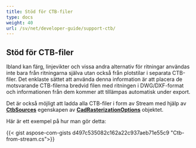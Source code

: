 ```yaml
---
title: Stöd för CTB-filer
type: docs
weight: 40
url: /sv/net/developer-guide/support-ctb/
---
```


## **Stöd för CTB-filer**

Ibland kan färg, linjevikter och vissa andra alternativ för ritningar användas inte bara från ritningarna själva utan också från plotstilar i separata CTB-filer. 
Det enklaste sättet att använda denna information är att placera de motsvarande CTB-filerna bredvid filen med ritningen i DWG/DXF-format och informationen från dem kommer att tillämpas
automatisk under export.

Det är också möjligt att ladda alla CTB-filer i form av Stream med hjälp av 
[**CtbSources**](https://reference.aspose.com/cad/net/aspose.cad.imageoptions/cadrasterizationoptions/ctbsources/) egenskapen av 
[**CadRasterizationOptions**](https://reference.aspose.com/cad/net/aspose.cad.imageoptions/cadrasterizationoptions/) objektet.

Här är ett exempel på hur man gör detta:
 
{{< gist aspose-com-gists d497c535082c162a22c937aeb71e55c9 "Ctb-from-stream.cs">}}

